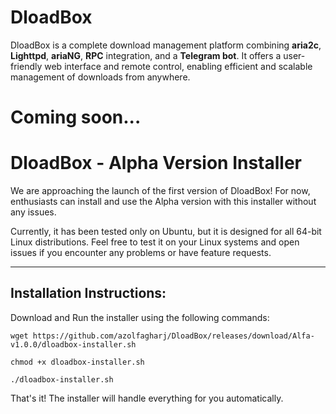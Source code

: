 # DloadBox
DloadBox is a complete download management platform combining **aria2c**, **Lighttpd**, **ariaNG**, **RPC** integration, and a **Telegram bot**. It offers a user-friendly web interface and remote control, enabling efficient and scalable management of downloads from anywhere.
# Coming soon...
# DloadBox - Alpha Version Installer

We are approaching the launch of the first version of DloadBox! For now, enthusiasts can install and use the Alpha version with this installer without any issues. 

Currently, it has been tested only on Ubuntu, but it is designed for all 64-bit Linux distributions. Feel free to test it on your Linux systems and open issues if you encounter any problems or have feature requests.

---

## Installation Instructions:

Download and Run the installer using the following commands:

```
wget https://github.com/azolfagharj/DloadBox/releases/download/Alfa-v1.0.0/dloadbox-installer.sh

chmod +x dloadbox-installer.sh

./dloadbox-installer.sh

```
That's it! The installer will handle everything for you automatically.
